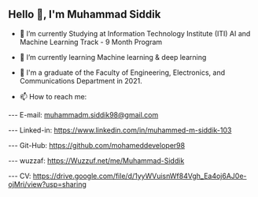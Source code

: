 ##                                                             Hello 👋, I'm Muhammad Siddik



- 🔭 I’m currently Studying at Information Technology Institute (ITI) AI and Machine Learning Track - 9 Month Program
- 🌱 I’m currently learning Machine learning & deep learning
- 📝 I'm a graduate of the Faculty of Engineering, Electronics, and Communications Department in 2021.


- 📫 How to reach me:

--- E-mail: muhammadm.siddik98@gmail.com

--- Linked-in: https://www.linkedin.com/in/muhammed-m-siddik-103

--- Git-Hub: https://github.com/mohameddeveloper98

--- wuzzaf: https://Wuzzuf.net/me/Muhammad-Siddik

--- CV: https://drive.google.com/file/d/1yyWVuisnWf84Vgh_Ea4oj6AJ0e-ojMri/view?usp=sharing




